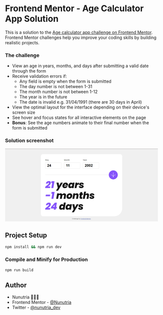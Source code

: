 # Frontend Mentor - Age Calculator App Solution

This is a solution to the [Age calculator app challenge on Frontend Mentor](https://www.frontendmentor.io/challenges/age-calculator-app-dF9DFFpj-Q). Frontend Mentor challenges help you improve your coding skills by building realistic projects.

### The challenge

-   View an age in years, months, and days after submitting a valid date through the form
-   Receive validation errors if:
    -   Any field is empty when the form is submitted
    -   The day number is not between 1-31
    -   The month number is not between 1-12
    -   The year is in the future
    -   The date is invalid e.g. 31/04/1991 (there are 30 days in April)
-   View the optimal layout for the interface depending on their device's screen size
-   See hover and focus states for all interactive elements on the page
-   **Bonus**: See the age numbers animate to their final number when the form is submitted

### Solution screenshot

![Desktop](./solution-capture/Screenshot_solution.png)


## Project Setup

```sh
npm install && npm run dev
```

### Compile and Minify for Production

```sh
npm run build
```

## Author

- Nunutria 🦦🦦🦦
- Frontend Mentor - [@Nunutria](https://www.frontendmentor.io/profile/nunutria)
- Twitter - [@nunutria_dev](https://twitter.com/nunutria_dev)
~~~